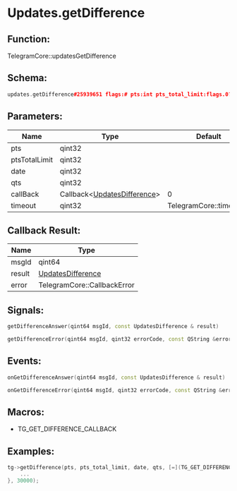 # Updates.getDifference

## Function:

TelegramCore::updatesGetDifference

## Schema:

```c++
updates.getDifference#25939651 flags:# pts:int pts_total_limit:flags.0?int date:int qts:int = updates.Difference;
```
## Parameters:

|Name|Type|Default|
|----|----|-------|
|pts|qint32||
|ptsTotalLimit|qint32||
|date|qint32||
|qts|qint32||
|callBack|Callback&lt;[UpdatesDifference](../../types/updatesdifference.md)&gt;|0|
|timeout|qint32|TelegramCore::timeOut()|

## Callback Result:

|Name|Type|
|----|----|
|msgId|qint64|
|result|[UpdatesDifference](../../types/updatesdifference.md)|
|error|TelegramCore::CallbackError|

## Signals:

```c++
getDifferenceAnswer(qint64 msgId, const UpdatesDifference & result)
```
```c++
getDifferenceError(qint64 msgId, qint32 errorCode, const QString &errorText)
```

## Events:

```c++
onGetDifferenceAnswer(qint64 msgId, const UpdatesDifference & result)
```
```c++
onGetDifferenceError(qint64 msgId, qint32 errorCode, const QString &errorText)
```

## Macros:

* TG_GET_DIFFERENCE_CALLBACK

## Examples:

```c++
tg->getDifference(pts, pts_total_limit, date, qts, [=](TG_GET_DIFFERENCE_CALLBACK){
    ...
}, 30000);
```
